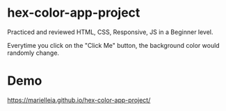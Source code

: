 # hex-color-app-project

Practiced and reviewed HTML, CSS, Responsive, JS in a Beginner level.

Everytime you click on the "Click Me" button, the background color would randomly change.

# Demo

https://marielleia.github.io/hex-color-app-project/

